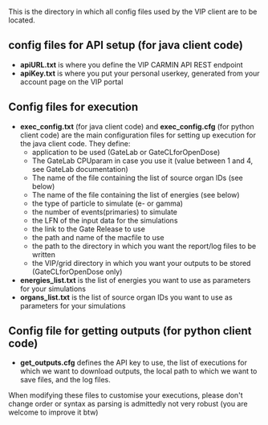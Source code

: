 This is the directory in which all config files used by the VIP client are to be located.

## config files for API setup (for java client code)
- **apiURL.txt** is where you define the VIP CARMIN API REST endpoint
- **apiKey.txt** is where you put your personal userkey, generated from your account page on the VIP portal

## Config files for execution
- **exec_config.txt** (for java client code) and  **exec_config.cfg** (for python client code) are the main configuration files for setting up execution for the java client code. They define:
  - application to be used (GateLab or GateCLforOpenDose)
  - The GateLab CPUparam in case you use it (value between 1 and 4, see GateLab documentation)
  - The name of the file containing the list of source organ IDs (see below)
  - The name of the file containing the list of energies (see below)
  - the type of particle to simulate (e- or gamma)
  - the number of events(primaries) to simulate
  - the LFN of the input data for the simulations
  - the link to the Gate Release to use
  - the path and name of the macfile to use
  - the path to the directory in which you want the report/log files to be written
  - the VIP/grid directory in which you want your outputs to be stored (GateCLforOpenDose only)
- **energies_list.txt** is the list of energies you want to use as parameters for your simulations
- **organs_list.txt** is the list of source organ IDs you want to use as parameters for your simulations

## Config file for getting outputs (for python client code)  
- **get_outputs.cfg** defines the API key to use, the list of executions for which we want to download outputs, the local path to which we want to save files, and the log files.

When modifying these files to customise your executions, please don't change order or syntax as parsing is admittedly not very robust (you are welcome to improve it btw)
